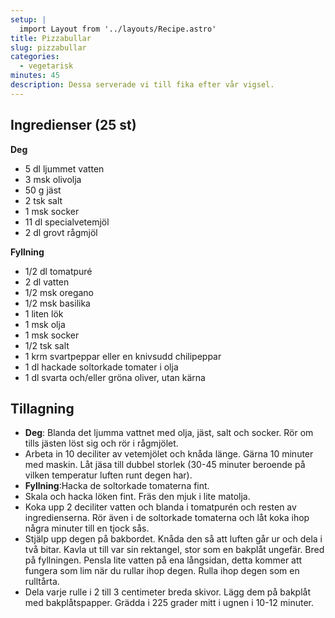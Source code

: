```yaml
---
setup: |
  import Layout from '../layouts/Recipe.astro'
title: Pizzabullar
slug: pizzabullar
categories:
  - vegetarisk
minutes: 45
description: Dessa serverade vi till fika efter vår vigsel.
---
```


## Ingredienser (25 st)

**Deg**

- 5 dl ljummet vatten
- 3 msk olivolja
- 50 g jäst
- 2 tsk salt
- 1 msk socker
- 11 dl specialvetemjöl
- 2 dl grovt rågmjöl

**Fyllning**

- 1/2 dl tomatpuré
- 2 dl vatten
- 1/2 msk oregano
- 1/2 msk basilika
- 1 liten lök
- 1 msk olja
- 1 msk socker
- 1/2 tsk salt
- 1 krm svartpeppar eller en knivsudd chilipeppar
- 1 dl hackade soltorkade tomater i olja
- 1 dl svarta och/eller gröna oliver, utan kärna

## Tillagning

- **Deg**: Blanda det ljumma vattnet med olja, jäst, salt och socker. Rör om
  tills jästen löst sig och rör i rågmjölet.
- Arbeta in 10 deciliter av vetemjölet och knåda länge. Gärna 10 minuter med
  maskin. Låt jäsa till dubbel storlek (30-45 minuter beroende på vilken
  temperatur luften runt degen har).
- **Fyllning**:Hacka de soltorkade tomaterna fint.
- Skala och hacka löken fint. Fräs den mjuk i lite matolja.
- Koka upp 2 deciliter vatten och blanda i tomatpurén och resten av
  ingredienserna. Rör även i de soltorkade tomaterna och låt koka ihop några
  minuter till en tjock sås.
- Stjälp upp degen på bakbordet. Knåda den så att luften går ur och dela i två
  bitar. Kavla ut till var sin rektangel, stor som en bakplåt ungefär. Bred på
  fyllningen. Pensla lite vatten på ena långsidan, detta kommer att fungera
  som lim när du rullar ihop degen. Rulla ihop degen som en rulltårta.
- Dela varje rulle i 2 till 3 centimeter breda skivor. Lägg dem på bakplåt med
  bakplåtspapper. Grädda i 225 grader mitt i ugnen i 10-12 minuter.
